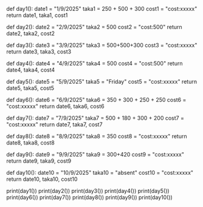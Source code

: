def day1():
    date1 = "1/9/2025"
    taka1 = 250 + 500 + 300
    cost1 = "cost:xxxxx"
    return date1, taka1, cost1
    
def day2():
    date2 = "2/9/2025"
    taka2 = 500
    cost2 = "cost:500"
    return date2, taka2, cost2
    
def day3():
    date3 = "3/9/2025"
    taka3 = 500+500+300
    cost3 = "cost:xxxxx"
    return date3, taka3, cost3
    
def day4():
    date4 = "4/9/2025"
    taka4 = 500
    cost4 = "cost:500"
    return date4, taka4, cost4
    
def day5():
    date5 = "5/9/2025"
    taka5 = "Friday"
    cost5 = "cost:xxxxx"
    return date5, taka5, cost5
    
def day6():
    date6 = "6/9/2025"
    taka6 = 350 + 300 + 250 + 250
    cost6 = "cost:xxxxx"
    return date6, taka6, cost6
    
    
def day7():
    date7 = "7/9/2025"
    taka7 = 500 + 180 + 300 + 200
    cost7 = "cost:xxxxx"
    return date7, taka7, cost7

def day8():
    date8 = "8/9/2025"
    taka8 = 350
    cost8 = "cost:xxxxx"
    return date8, taka8, cost8
    
def day9():
    date9 = "9/9/2025"
    taka9 = 300+420
    cost9 = "cost:xxxxx"
    return date9, taka9, cost9

def day10():
    date10 = "10/9/2025"
    taka10 = "absent"
    cost10 = "cost:xxxxx"
    return date10, taka10, cost10

print(day1())
print(day2())
print(day3())
print(day4())
print(day5())
print(day6())
print(day7())
print(day8())
print(day9())
print(day10())
